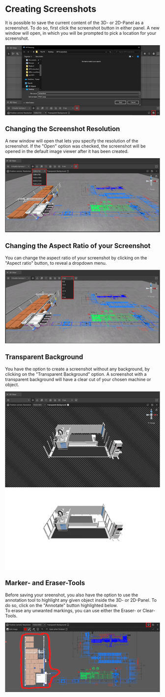 # Creating Screenshots
  
It is possible to save the current content of the 3D- or 2D-Panel as a screenshot. To do so, first click the screenshot button in either panel.
A new window will open, in which you will be prompted to pick a location for your screenshot.

![](../../../.gitbook/assets/screenshot-creation.png)  

## Changing the Screenshot Resolution
  
A new window will open that lets you specify the resolution of the screenshot. If the "Open" option was checked, the screenshot will be opened in the default image viewer after it has been created.

![](../../../.gitbook/assets/screenshot-resolution.png)


## Changing the Aspect Ratio of your Screenshot

You can change the aspect ratio of your screenshot by clicking on the "Aspect ratio" button, to reveal a dropdown menu.  

![](../../../.gitbook/assets/screenshot-aspectratio.png)


## Transparent Background

You have the option to create a screenshot without any background, by clicking on the "Transparent Background" option.
A screenshot with a transparent background will have a clear cut of your chosen machine or object.

![](../../../.gitbook/assets/screenshot-transparent-background.png)
![](../../../.gitbook/assets/screenshot-transparent-object.png)

## Marker- and Eraser-Tools

Before saving your sreenshot, you also have the option to use the annotation tool to highlight any given object inside the 3D- or 2D-Panel. To do so, click on the "Annotate" button highlighted below.   
To erase any unwanted markings, you can use either the Eraser- or Clear-Tools.

![](../../../.gitbook/assets/screenshot-marker-eraser-tool.png)